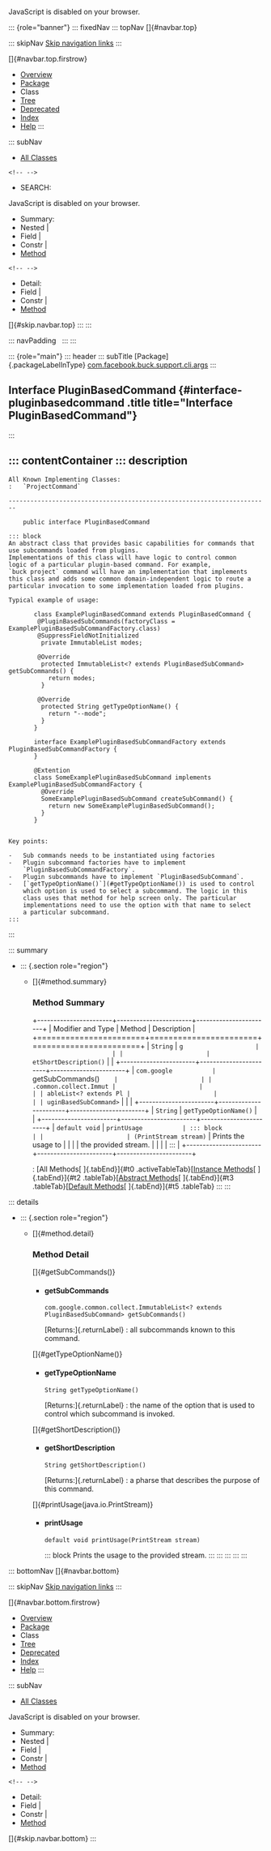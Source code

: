 <div>

JavaScript is disabled on your browser.

</div>

::: {role="banner"}
::: fixedNav
::: topNav
[]{#navbar.top}

::: skipNav
[Skip navigation links](#skip.navbar.top "Skip navigation links")
:::

[]{#navbar.top.firstrow}

-   [Overview](../../../../../../index.html)
-   [Package](package-summary.html)
-   Class
-   [Tree](package-tree.html)
-   [Deprecated](../../../../../../deprecated-list.html)
-   [Index](../../../../../../index-all.html)
-   [Help](../../../../../../help-doc.html)
:::

::: subNav
-   [All Classes](../../../../../../allclasses.html)

```{=html}
<!-- -->
```
-   SEARCH:

<div>

<div>

JavaScript is disabled on your browser.

</div>

</div>

<div>

-   Summary: 
-   Nested \| 
-   Field \| 
-   Constr \| 
-   [Method](#method.summary)

```{=html}
<!-- -->
```
-   Detail: 
-   Field \| 
-   Constr \| 
-   [Method](#method.detail)

</div>

[]{#skip.navbar.top}
:::
:::

::: navPadding
 
:::
:::

::: {role="main"}
::: header
::: subTitle
[Package]{.packageLabelInType} [com.facebook.buck.support.cli.args](package-summary.html)
:::

## Interface PluginBasedCommand {#interface-pluginbasedcommand .title title="Interface PluginBasedCommand"}
:::

::: contentContainer
::: description
-   

    All Known Implementing Classes:
    :   `ProjectCommand`

    ------------------------------------------------------------------------

        public interface PluginBasedCommand

    ::: block
    An abstract class that provides basic capabilities for commands that
    use subcommands loaded from plugins.
    Implementations of this class will have logic to control common
    logic of a particular plugin-based command. For example,
    `buck project` command will have an implementation that implements
    this class and adds some common domain-independent logic to route a
    particular invocation to some implementation loaded from plugins.

    Typical example of usage:

           class ExamplePluginBasedCommand extends PluginBasedCommand {
            @PluginBasedSubCommands(factoryClass = ExamplePluginBasedSubCommandFactory.class)
            @SuppressFieldNotInitialized
             private ImmutableList modes;

            @Override
             protected ImmutableList<? extends PluginBasedSubCommand> getSubCommands() {
               return modes;
             }

            @Override
             protected String getTypeOptionName() {
               return "--mode";
             }
           }

           interface ExamplePluginBasedSubCommandFactory extends PluginBasedSubCommandFactory {
           }

           @Extention
           class SomeExamplePluginBasedSubCommand implements ExamplePluginBasedSubCommandFactory {
             @Override
             SomeExamplePluginBasedSubCommand createSubCommand() {
               return new SomeExamplePluginBasedSubCommand();
             }
           }
         

    Key points:

    -   Sub commands needs to be instantiated using factories
    -   Plugin subcommand factories have to implement
        `PluginBasedSubCommandFactory`.
    -   Plugin subcommands have to implement `PluginBasedSubCommand`.
    -   [`getTypeOptionName()`](#getTypeOptionName()) is used to control
        which option is used to select a subcommand. The logic in this
        class uses that method for help screen only. The particular
        implementations need to use the option with that name to select
        a particular subcommand.
    :::
:::

::: summary
-   ::: {.section role="region"}
    -   []{#method.summary}

        ### Method Summary

        +-----------------------+-----------------------+-----------------------+
        | Modifier and Type     | Method                | Description           |
        +=======================+=======================+=======================+
        | `String`              | `g                    |                       |
        |                       | etShortDescription()` |                       |
        +-----------------------+-----------------------+-----------------------+
        | `com.google           | `getSubCommands()`    |                       |
        | .common.collect.Immut |                       |                       |
        | ableList<? extends Pl |                       |                       |
        | uginBasedSubCommand>` |                       |                       |
        +-----------------------+-----------------------+-----------------------+
        | `String`              | `getTypeOptionName()` |                       |
        +-----------------------+-----------------------+-----------------------+
        | `default void`        | `printUsage           | ::: block             |
        |                       | ​(PrintStream stream)` | Prints the usage to   |
        |                       |                       | the provided stream.  |
        |                       |                       | :::                   |
        +-----------------------+-----------------------+-----------------------+

        : [All Methods[ ]{.tabEnd}]{#t0 .activeTableTab}[[Instance
        Methods](javascript:show(2);)[ ]{.tabEnd}]{#t2
        .tableTab}[[Abstract
        Methods](javascript:show(4);)[ ]{.tabEnd}]{#t3
        .tableTab}[[Default
        Methods](javascript:show(16);)[ ]{.tabEnd}]{#t5 .tableTab}
    :::
:::

::: details
-   ::: {.section role="region"}
    -   []{#method.detail}

        ### Method Detail

        []{#getSubCommands()}

        -   #### getSubCommands

            ``` methodSignature
            com.google.common.collect.ImmutableList<? extends PluginBasedSubCommand> getSubCommands()
            ```

            [Returns:]{.returnLabel}
            :   all subcommands known to this command.

        []{#getTypeOptionName()}

        -   #### getTypeOptionName

            ``` methodSignature
            String getTypeOptionName()
            ```

            [Returns:]{.returnLabel}
            :   the name of the option that is used to control which
                subcommand is invoked.

        []{#getShortDescription()}

        -   #### getShortDescription

            ``` methodSignature
            String getShortDescription()
            ```

            [Returns:]{.returnLabel}
            :   a pharse that describes the purpose of this command.

        []{#printUsage(java.io.PrintStream)}

        -   #### printUsage

            ``` methodSignature
            default void printUsage​(PrintStream stream)
            ```

            ::: block
            Prints the usage to the provided stream.
            :::
    :::
:::
:::
:::

::: bottomNav
[]{#navbar.bottom}

::: skipNav
[Skip navigation links](#skip.navbar.bottom "Skip navigation links")
:::

[]{#navbar.bottom.firstrow}

-   [Overview](../../../../../../index.html)
-   [Package](package-summary.html)
-   Class
-   [Tree](package-tree.html)
-   [Deprecated](../../../../../../deprecated-list.html)
-   [Index](../../../../../../index-all.html)
-   [Help](../../../../../../help-doc.html)
:::

::: subNav
-   [All Classes](../../../../../../allclasses.html)

<div>

<div>

JavaScript is disabled on your browser.

</div>

</div>

<div>

-   Summary: 
-   Nested \| 
-   Field \| 
-   Constr \| 
-   [Method](#method.summary)

```{=html}
<!-- -->
```
-   Detail: 
-   Field \| 
-   Constr \| 
-   [Method](#method.detail)

</div>

[]{#skip.navbar.bottom}
:::
